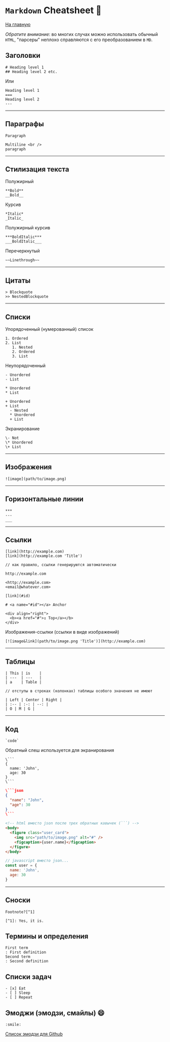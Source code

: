 # `Markdown` Cheatsheet :metal:

[На главную](../README.md)

_Обратите внимание_: во многих случах можно использовать обычный `HTML`, "парсеры" неплохо справляются с его преобразованием в `MD`.

## Заголовки

```
# Heading level 1
## Heading level 2 etc.
```

Или

```
Heading level 1
===
Heading level 2
---
```

---

## Параграфы

```
Paragraph

Multiline <br />
paragraph
```

---

## Стилизация текста

Полужирный

```
**Bold**
__Bold__
```

Курсив

```
*Italic*
_Italic_
```

Полужирный курсив

```
***BoldItalic***
___BoldItalic___
```

Перечеркнутый

```
~~Linethrough~~
```

---

## Цитаты

```
> Blockquote
>> NestedBlockquote
```

---

## Списки

Упорядоченный (нумерованный) список

```
1. Ordered
2. List
   1. Nested
   2. Ordered
   3. List
```

Неупорядоченный

```
- Unordered
- List

* Unordered
* List
```

```
+ Unordered
+ List
  - Nested
  * Unordered
  + List
```

Экранирование

```
\- Not
\* Unordered
\+ List
```

---

## Изображения

```
![image](path/to/image.png)
```

---

## Горизонтальные линии

```
***
---
___
```

---

## Ссылки

```
[link](http://example.com)
[link](http://example.com 'Title')

// как правило, ссылки генерируются автоматически

http://example.com

<http://example.com>
<email@whatever.com>

[link](#id)

# <a name="#id"></a> Anchor

<div align="right">
  <b><a href="#">↥ Top</a></b>
</div>
```

Изображения-ссылки (ссылки в виде изображений)

```
[![image&link](path/to/image.png 'Title')](http://example.com)
```

---

## Таблицы

```
| This | is    |
| ---  | ---   |
| a    | Table |

// отступы в строках (колонках) таблицы особого значения не имеют

| Left | Center | Right |
| :-- | :-: | --: |
| O | M | G |
```

---

## Код


```
`code`
```

Обратный слеш используется для экранирования

```
\```
{
  name: 'John',
  age: 30
}
\```
```

```json
\```json
{
  "name": "John",
  "age": 30
}
\```
```

```html
<!-- html вместо json после трех обратных кавычек (```) -->
<body>
  <figure class="user_card">
    <img src="path/to/image.png" alt="#" />
    <figcaption>{user.name}</figcaption>
  </figure>
</body>
```

```javascript
// javascript вместо json...
const user = {
  name: 'John',
  age: 30
}
```

---

## Сноски

```
Footnote?[^1]

[^1]: Yes, it is.
```

## Термины и определения

```
First term
: First definition
Second term
: Second definition
```

## Списки задач

```
- [x] Eat
- [ ] Sleep
- [ ] Repeat
```

## Эмоджи (эмодзи, смайлы) :smile:

```
:smile:
```

[Список эмодзи для Github](https://gist.github.com/rxaviers/7360908) <br />
